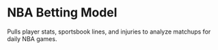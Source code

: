 # NBA Betting Model
Pulls player stats, sportsbook lines, and injuries to analyze matchups for daily NBA games.

